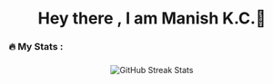 <h1 align="center">Hey there , I am Manish K.C.👋</h1>


<h3 align="left">🔥   My Stats :</h3>

###

<div align="center">
 <img src="https://streak-stats.demolab.com?user=manishkc030030&theme=dark" alt="GitHub Streak Stats">
</div>

###

